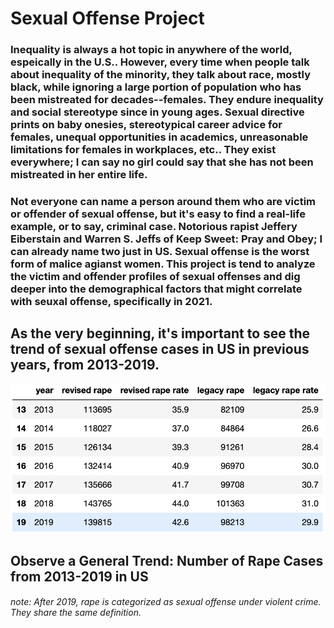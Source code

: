# Sexual Offense Project

### Inequality is always a hot topic in anywhere of the world, espeically in the U.S.. However, every time when people talk about inequality of the minority, they talk about race, mostly black, while ignoring a large portion of population who has been mistreated for decades--females. They endure inequality and social stereotype since in young ages. Sexual directive prints on baby onesies, stereotypical career advice for females, unequal opportunities  in academics, unreasonable limitations for females in workplaces, etc.. They exist everywhere; I can say no girl could say that she has not been mistreated in her entire life. 
### Not everyone can name a person around them who are victim or offender of sexual offense, but it's easy to find a real-life example, or to say, criminal case. Notorious rapist Jeffery Eiberstain and Warren S. Jeffs of Keep Sweet: Pray and Obey; I can already name two just in US. Sexual offense is the worst form of malice agianst women. This project is tend to analyze the victim and offender profiles of sexual offenses and dig deeper into the demographical factors that might correlate with seuxal offense, specifically in 2021.

## As the very beginning, it's important to see the trend of sexual offense cases in US in previous years, from 2013-2019.

![past year data](https://github.com/AndreaChen0301/sexual-offense-project/blob/main/project/data/images/past%20rape%20data.png?raw=true)
## Observe a General Trend: Number of Rape Cases from 2013-2019 in US
###### note: After 2019, rape is categorized as sexual offense under violent crime. They share the same definition.
